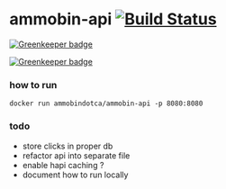 # ammobin-api [![Build Status](https://travis-ci.org/ammobinDOTca/ammobin-api.svg?branch=master)](https://travis-ci.org/ammobinDOTca/ammobin-api)

[![Greenkeeper badge](https://badges.greenkeeper.io/ammobinDOTca/ammobin-api.svg)](https://greenkeeper.io/)

[![Greenkeeper badge](https://badges.greenkeeper.io/ammobinDOTca/ammobin-api.svg)](https://greenkeeper.io/)

### how to run
```docker run ammobindotca/ammobin-api -p 8080:8080```

### todo
- store clicks in proper db
- refactor api into separate file
- enable hapi caching ?
- document how to run locally
